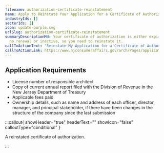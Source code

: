 ```yaml
---
filename: authorization-certificate-reinstatement
name: Apply to Reinstate Your Application for a Certificate of Authorization
industryIds: []
sectorIds: []
icon: update-purple.svg
urlSlug: authorization-certificate-reinstatement
summaryDescriptionMd: Your certificate of authorization is either expired with
  no renewal or inactive, so you need to reinstate it.
callToActionText: "Reinstate My Application for a Certificate of Authorization"
callToActionLink: https://www.njconsumeraffairs.gov/arch/Pages/applications.aspx
---
```


## Application Requirements

- License number of responsible architect
- Copy of current annual report filed with the Division of Revenue in the New Jersey Department of Treasury
- Applicable fees paid
- Ownership details, such as name and address of each officer, director, manager, and principal stakeholder, if there have been changes in the structure of the company since the last submission

:::callout{ showHeader="true" headerText="" showIcon="false" calloutType="conditional" }

A reinstated certificate of authorization.

:::
